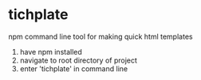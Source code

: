 # tichplate
npm command line tool for making quick html templates

1) have npm installed
1) navigate to root directory of project
2) enter 'tichplate' in command line